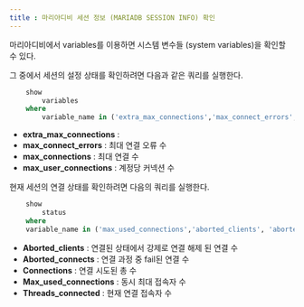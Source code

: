 ```yaml
---
title : 마리아디비 세션 정보 (MARIADB SESSION INFO) 확인
---
```


마리아디비에서 variables를 이용하면 시스템 변수들 (system variables)을 확인할 수 있다.  

그 중에서 세션의 설정 상태를 확인하려면 다음과 같은 쿼리를 실행한다.

~~~sql 
    show 
        variables 
    where 
        variable_name in ('extra_max_connections','max_connect_errors','max_connections','max_user_connections');
~~~
* __extra_max_connections__ : 
* __max_connect_errors__ : 최대 연결 오류 수
* __max_connections__ : 최대 연결 수
* __max_user_connections__ : 계정당 커넥션 수 


현재 세션의 연결 상태를 확인하려면 다음의 쿼리를 실행한다.
~~~sql 
    show 
        status 
    where 
    variable_name in ('max_used_connections','aborted_clients', 'aborted_connects','threads_connected', 'connections');
~~~

* __Aborted_clients__ : 연결된 상태에서 강제로 연결 해제 된 연결 수
* __Aborted_connects__ : 연결 과정 중 fail된 연결 수
* __Connections__ : 연결 시도된 총 수
* __Max_used_connections__ : 동시 최대 접속자 수
* __Threads_connected__ : 현재 연결 접속자 수
